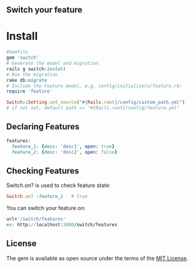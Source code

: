 ## Switch your feature

# Install

```ruby
#Gemfile
gem 'switch'
# Generate the model and migration
rails g switch:install
# Run the migration
rake db:migrate
# Include the Feature model, e.g. config/initializers/feature.rb:
require 'feature'

Switch::Setting.set_source("#{Rails.root}/config/custom_path.yml")
# if not set, default path => "#{Rails.root}/config/feature.yml"
```

## Declaring Features

```ruby
features:
  feature_1: {desc: 'desc1', open: true}
  feature_2: {desc: 'desc2', open: false}
```

## Checking Features

Switch.on? is used to check feature state:

```ruby
Switch.on? :feature_1   # true
```

You can switch your feature on:

```ruby
url+'/switch/features'
ex: http://localhost:3000/switch/features
```

## License

The gem is available as open source under the terms of the [MIT License](http://opensource.org/licenses/MIT).

